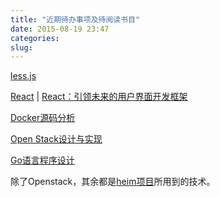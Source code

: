 ```yaml
---
title: "近期待办事项及待阅读书目"
date: 2015-08-19 23:47
categories:
slug: 
---
```


[less.js](http://less.bootcss.com/)

[React](http://facebook.github.io/react/) | 
[React：引领未来的用户界面开发框架](http://item.jd.com/11688174.html)

[Docker源码分析](http://item.jd.com/11742113.html)

[Open Stack设计与实现](http://item.jd.com/11681557.html)

[Go语言程序设计](http://item.jd.com/11281696.html)

除了Openstack，其余都是[heim项目](https://github.com/euphoria-io/heim)所用到的技术。